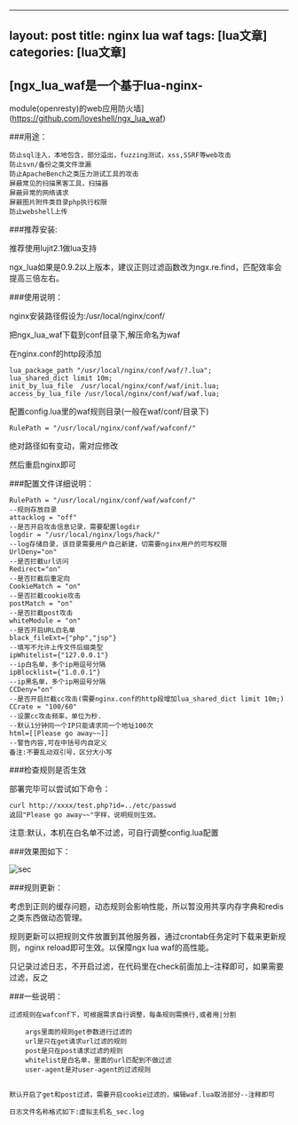 
---
layout: post
title: nginx lua waf 
tags: [lua文章]
categories: [lua文章]
---
## [ngx_lua_waf是一个基于lua-nginx-
module(openresty)的web应用防火墙](https://github.com/loveshell/ngx_lua_waf)

###用途：

    
    
    防止sql注入，本地包含，部分溢出，fuzzing测试，xss,SSRF等web攻击
    防止svn/备份之类文件泄漏
    防止ApacheBench之类压力测试工具的攻击
    屏蔽常见的扫描黑客工具，扫描器
    屏蔽异常的网络请求
    屏蔽图片附件类目录php执行权限
    防止webshell上传
    

###推荐安装:

推荐使用lujit2.1做lua支持

ngx_lua如果是0.9.2以上版本，建议正则过滤函数改为ngx.re.find，匹配效率会提高三倍左右。

###使用说明：

nginx安装路径假设为:/usr/local/nginx/conf/

把ngx_lua_waf下载到conf目录下,解压命名为waf

在nginx.conf的http段添加

    
    
    lua_package_path "/usr/local/nginx/conf/waf/?.lua";
    lua_shared_dict limit 10m;
    init_by_lua_file  /usr/local/nginx/conf/waf/init.lua; 
    access_by_lua_file /usr/local/nginx/conf/waf/waf.lua;
    

配置config.lua里的waf规则目录(一般在waf/conf/目录下)

    
    
    RulePath = "/usr/local/nginx/conf/waf/wafconf/"
    

绝对路径如有变动，需对应修改

然后重启nginx即可

###配置文件详细说明：

    
    
    RulePath = "/usr/local/nginx/conf/waf/wafconf/"
    --规则存放目录
    attacklog = "off"
    --是否开启攻击信息记录，需要配置logdir
    logdir = "/usr/local/nginx/logs/hack/"
    --log存储目录，该目录需要用户自己新建，切需要nginx用户的可写权限
    UrlDeny="on"
    --是否拦截url访问
    Redirect="on"
    --是否拦截后重定向
    CookieMatch = "on"
    --是否拦截cookie攻击
    postMatch = "on" 
    --是否拦截post攻击
    whiteModule = "on" 
    --是否开启URL白名单
    black_fileExt={"php","jsp"}
    --填写不允许上传文件后缀类型
    ipWhitelist={"127.0.0.1"}
    --ip白名单，多个ip用逗号分隔
    ipBlocklist={"1.0.0.1"}
    --ip黑名单，多个ip用逗号分隔
    CCDeny="on"
    --是否开启拦截cc攻击(需要nginx.conf的http段增加lua_shared_dict limit 10m;)
    CCrate = "100/60"
    --设置cc攻击频率，单位为秒.
    --默认1分钟同一个IP只能请求同一个地址100次
    html=[[Please go away~~]]
    --警告内容,可在中括号内自定义
    备注:不要乱动双引号，区分大小写
    

###检查规则是否生效

部署完毕可以尝试如下命令：

    
    
    curl http://xxxx/test.php?id=../etc/passwd
    返回"Please go away~~"字样，说明规则生效。
    

注意:默认，本机在白名单不过滤，可自行调整config.lua配置

###效果图如下：

![sec](https://smile921.github.io/images/nginx-lua-waf.png)

###规则更新：

考虑到正则的缓存问题，动态规则会影响性能，所以暂没用共享内存字典和redis之类东西做动态管理。

规则更新可以把规则文件放置到其他服务器，通过crontab任务定时下载来更新规则，nginx reload即可生效。以保障ngx lua waf的高性能。

只记录过滤日志，不开启过滤，在代码里在check前面加上–注释即可，如果需要过滤，反之

###一些说明：

    
    
    过滤规则在wafconf下，可根据需求自行调整，每条规则需换行,或者用|分割
    
        args里面的规则get参数进行过滤的
        url是只在get请求url过滤的规则        
        post是只在post请求过滤的规则        
        whitelist是白名单，里面的url匹配到不做过滤        
        user-agent是对user-agent的过滤规则
    
    
    默认开启了get和post过滤，需要开启cookie过滤的，编辑waf.lua取消部分--注释即可
    
    日志文件名称格式如下:虚拟主机名_sec.log
    

